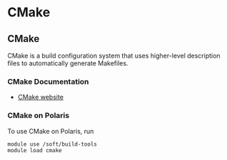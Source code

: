 # CMake

## CMake

CMake is a build configuration system that uses higher-level description files
to automatically generate Makefiles.

### CMake Documentation

* [CMake website](https://cmake.org/)

### CMake on Polaris

To use CMake on Polaris, run

```
module use /soft/build-tools
module load cmake
```
